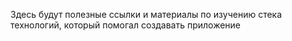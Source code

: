 Здесь будут полезные ссылки и материалы по изучению стека технологий, который помогал создавать приложение
